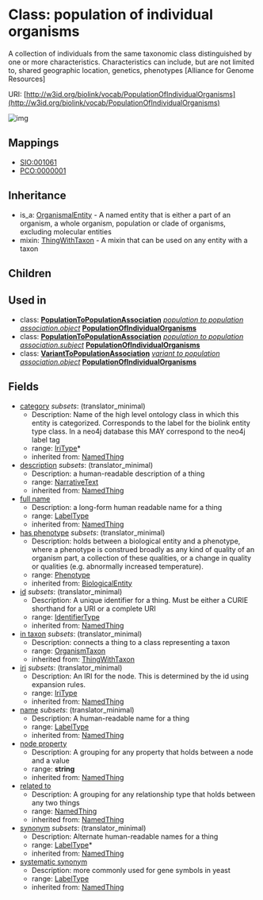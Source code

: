# Class: population of individual organisms


A collection of individuals from the same taxonomic class distinguished by one or more characteristics. Characteristics can include, but are not limited to, shared geographic location, genetics, phenotypes [Alliance for Genome Resources]

URI: [http://w3id.org/biolink/vocab/PopulationOfIndividualOrganisms](http://w3id.org/biolink/vocab/PopulationOfIndividualOrganisms)

![img](http://yuml.me/diagram/nofunky;dir:TB/class/\[PopulationOfIndividualOrganisms|id(i):identifier_type%20%3F;name(i):label_type%20%3F;category(i):iri_type%20*;node_property(i):string%20%3F;iri(i):iri_type%20%3F;synonym(i):label_type%20*;full_name(i):label_type%20%3F;description(i):narrative_text%20%3F;systematic_synonym(i):label_type%20%3F;has_phenotype(i):phenotype%20%3F]-%20related%20to(i)%20%3F>\[NamedThing],%20\[PopulationOfIndividualOrganisms]-%20in%20taxon(i)%20%3F>\[OrganismTaxon],%20\[PopulationToPopulationAssociation]-%20object(i)>\[PopulationOfIndividualOrganisms],%20\[PopulationToPopulationAssociation]-%20subject(i)>\[PopulationOfIndividualOrganisms],%20\[VariantToPopulationAssociation]-%20object(i)>\[PopulationOfIndividualOrganisms],%20\[PopulationOfIndividualOrganisms]uses%20-.->\[ThingWithTaxon],%20\[OrganismalEntity]^-\[PopulationOfIndividualOrganisms])
## Mappings

 * [SIO:001061](http://semanticscience.org/resource/SIO_001061)
 * [PCO:0000001](http://purl.obolibrary.org/obo/PCO_0000001)
## Inheritance

 *  is_a: [OrganismalEntity](OrganismalEntity.md) - A named entity that is either a part of an organism, a whole organism, population or clade of organisms, excluding molecular entities
 *  mixin: [ThingWithTaxon](ThingWithTaxon.md) - A mixin that can be used on any entity with a taxon
## Children

## Used in

 *  class: **[PopulationToPopulationAssociation](PopulationToPopulationAssociation.md)** *[population to population association.object](population_to_population_association_object.md)* **[PopulationOfIndividualOrganisms](PopulationOfIndividualOrganisms.md)**
 *  class: **[PopulationToPopulationAssociation](PopulationToPopulationAssociation.md)** *[population to population association.subject](population_to_population_association_subject.md)* **[PopulationOfIndividualOrganisms](PopulationOfIndividualOrganisms.md)**
 *  class: **[VariantToPopulationAssociation](VariantToPopulationAssociation.md)** *[variant to population association.object](variant_to_population_association_object.md)* **[PopulationOfIndividualOrganisms](PopulationOfIndividualOrganisms.md)**
## Fields

 * [category](category.md) *subsets*: (translator_minimal)
    * Description: Name of the high level ontology class in which this entity is categorized. Corresponds to the label for the biolink entity type class. In a neo4j database this MAY correspond to the neo4j label tag
    * range: [IriType](IriType.md)*
    * inherited from: [NamedThing](NamedThing.md)
 * [description](description.md) *subsets*: (translator_minimal)
    * Description: a human-readable description of a thing
    * range: [NarrativeText](NarrativeText.md)
    * inherited from: [NamedThing](NamedThing.md)
 * [full name](full_name.md)
    * Description: a long-form human readable name for a thing
    * range: [LabelType](LabelType.md)
    * inherited from: [NamedThing](NamedThing.md)
 * [has phenotype](has_phenotype.md) *subsets*: (translator_minimal)
    * Description: holds between a biological entity and a phenotype, where a phenotype is construed broadly as any kind of quality of an organism part, a collection of these qualities, or a change in quality or qualities (e.g. abnormally increased temperature). 
    * range: [Phenotype](Phenotype.md)
    * inherited from: [BiologicalEntity](BiologicalEntity.md)
 * [id](id.md) *subsets*: (translator_minimal)
    * Description: A unique identifier for a thing. Must be either a CURIE shorthand for a URI or a complete URI
    * range: [IdentifierType](IdentifierType.md)
    * inherited from: [NamedThing](NamedThing.md)
 * [in taxon](in_taxon.md) *subsets*: (translator_minimal)
    * Description: connects a thing to a class representing a taxon
    * range: [OrganismTaxon](OrganismTaxon.md)
    * inherited from: [ThingWithTaxon](ThingWithTaxon.md)
 * [iri](iri.md) *subsets*: (translator_minimal)
    * Description: An IRI for the node. This is determined by the id using expansion rules.
    * range: [IriType](IriType.md)
    * inherited from: [NamedThing](NamedThing.md)
 * [name](name.md) *subsets*: (translator_minimal)
    * Description: A human-readable name for a thing
    * range: [LabelType](LabelType.md)
    * inherited from: [NamedThing](NamedThing.md)
 * [node property](node_property.md)
    * Description: A grouping for any property that holds between a node and a value
    * range: **string**
    * inherited from: [NamedThing](NamedThing.md)
 * [related to](related_to.md)
    * Description: A grouping for any relationship type that holds between any two things
    * range: [NamedThing](NamedThing.md)
    * inherited from: [NamedThing](NamedThing.md)
 * [synonym](synonym.md) *subsets*: (translator_minimal)
    * Description: Alternate human-readable names for a thing
    * range: [LabelType](LabelType.md)*
    * inherited from: [NamedThing](NamedThing.md)
 * [systematic synonym](systematic_synonym.md)
    * Description: more commonly used for gene symbols in yeast
    * range: [LabelType](LabelType.md)
    * inherited from: [NamedThing](NamedThing.md)
